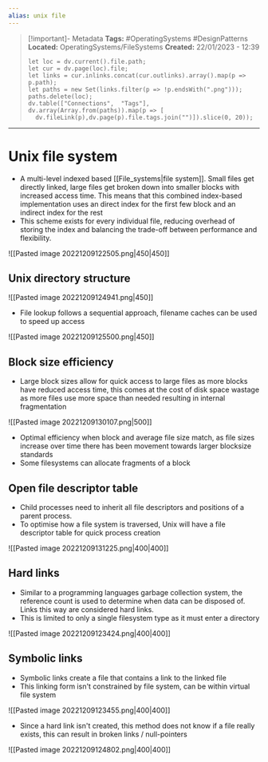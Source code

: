 ```yaml
---
alias: unix file 
---
```

> [!important]- Metadata
> **Tags:** #OperatingSystems #DesignPatterns 
> **Located:** OperatingSystems/FileSystems
> **Created:** 22/01/2023 - 12:39
> ```dataviewjs
>let loc = dv.current().file.path;
>let cur = dv.page(loc).file;
>let links = cur.inlinks.concat(cur.outlinks).array().map(p => p.path);
>let paths = new Set(links.filter(p => !p.endsWith(".png")));
>paths.delete(loc);
>dv.table(["Connections",  "Tags"], dv.array(Array.from(paths)).map(p => [
>   dv.fileLink(p),dv.page(p).file.tags.join("")]).slice(0, 20));
> ```

___
# Unix file system
- A multi-level indexed based [[File_systems|file system]]. Small files get directly linked, large files get broken down into smaller blocks with increased access time. This means that this combined index-based implementation uses an direct index for the first few block and an indirect index for the rest
- This scheme exists for every individual file,  reducing overhead of storing the index and balancing the trade-off between performance and flexibility.

![[Pasted image 20221209122505.png|450|450]]
## Unix directory structure

![[Pasted image 20221209124941.png|450]]

- File lookup follows a sequential approach, filename caches can be used to speed up access

![[Pasted image 20221209125500.png|450]]

## Block size efficiency
- Large block sizes allow for quick access to large files as more blocks have reduced access time, this comes at the cost of disk space wastage as more files use more space than needed resulting in internal fragmentation

![[Pasted image 20221209130107.png|500]]

- Optimal efficiency when block and average file size match, as file sizes increase over time there has been movement towards larger blocksize standards
- Some filesystems can allocate fragments of a block

## Open file descriptor table
- Child processes need to inherit all file descriptors and positions of a parent process.
- To optimise how a file system is traversed, Unix will have a file descriptor table for quick process creation

![[Pasted image 20221209131225.png|400|400]]

## Hard links
- Similar to a programming languages garbage collection system, the reference count is used to determine when data can be disposed of. Links this way are considered hard links.
- This is limited to only a single filesystem type as it must enter a directory

![[Pasted image 20221209123424.png|400|400]]

## Symbolic links
- Symbolic links create a file that contains a link to the linked file
- This linking form isn't constrained by file system, can be within virtual file system

![[Pasted image 20221209123455.png|400|400]]

- Since a hard link isn't created, this method does not know if a file really exists, this can result in broken links / null-pointers

![[Pasted image 20221209124802.png|400|400]]
